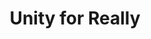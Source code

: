 ---
pid: CH871
title: Unity for Really
location_transcription: middle of Art Museum steps
zipcode: '19131'
outside_phl: 
neighborhood: Wynnefield
age: '58'
age_range: 50-59
instagram: 
image_file_name: CH_871.jpg
proposal_transcription: LOVE
topic: Unity,Love
topic_summary: 0, 0
type: Other No Form
keywords_other: 
credit: Concttita Gaffney-Brinson
image_labels: 
twitter: 
facebook: 
permalink: "/monuments/ch871/"
layout: item-page
---